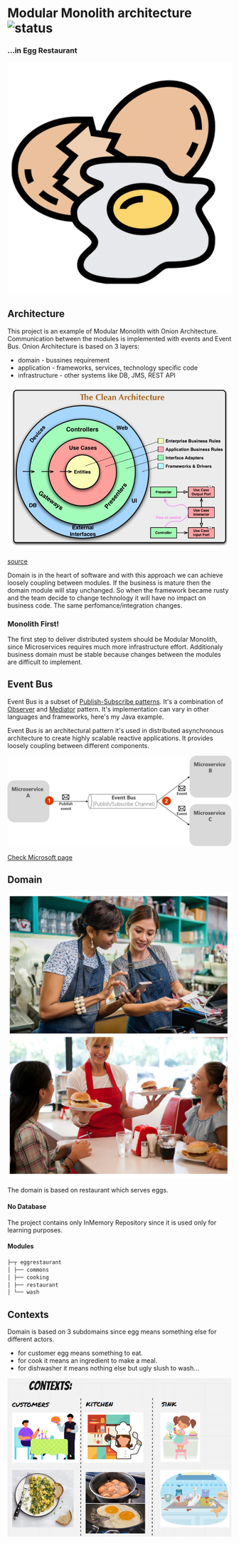 # Modular Monolith architecture ![status](https://img.shields.io/badge/status-in%20progress-yellow)
### ...in Egg Restaurant

![logo](docs/egg.png)


## Architecture

This project is an example of Modular Monolith with Onion Architecture. Communication between the modules is implemented with events and Event Bus.
Onion Architecture is based on 3 layers:
* domain - bussines requirement
* application - frameworks, services, technology specific code
* infrastructure - other systems like DB, JMS, REST API

![schema](docs/CleanArchitecture.jpg)

[source](https://blog.cleancoder.com/uncle-bob/2012/08/13/the-clean-architecture.html)

Domain is in the heart of software and with this approach we can achieve loosely coupling between modules.
If the business is mature then the domain module will stay unchanged. So when the framework became rusty and the team decide to change technology it will have no impact on business code. The same perfomance/integration changes.

### Monolith First!
The first step to deliver distributed system should be Modular Monolith, since Microservices requires much more infrastructure effort. Additionaly business domain must be stable because changes between the modules are difficult to implement.

## Event Bus
Event Bus is a subset of [Publish-Subscribe patterns](https://en.wikipedia.org/wiki/Publish%E2%80%93subscribe_pattern). It's a combination of [Observer](https://en.wikipedia.org/wiki/Observer_pattern) and [Mediator](https://en.wikipedia.org/wiki/Mediator_pattern#:~:text=In%20software%20engineering%2C%20the%20mediator,alter%20the%20program's%20running%20behavior.&text=This%20reduces%20the%20dependencies%20between%20communicating%20objects%2C%20thereby%20reducing%20coupling.) pattern. It's implementation can vary in other languages and frameworks, here's my Java example.

Event Bus is an architectural pattern it's used in distributed asynchronous architecture to create highly scalable reactive applications. It provides loosely coupling between different components. 

![schema](docs/publish-subscribe-basics.png)

[Check Microsoft page](https://docs.microsoft.com/en-us/dotnet/architecture/microservices/multi-container-microservice-net-applications/integration-domainEvent-based-microservice-communications)

## Domain 
![schema](docs/restaurant.png)

The domain is based on restaurant which serves eggs.

#### No Database

The project contains only InMemory Repository since it is used only for learning purposes. 

#### Modules
```java
├─┬ eggrestaurant
│ ├── commons
│ ├── cooking
│ ├── restaurant
│ └── wash
```

## Contexts
Domain is based on 3 subdomains since egg means something else for different actors.
* for customer egg means something to eat. 
* for cook it means an ingredient to make a meal.
* for dishwasher it means nothing else but ugly slush to wash...

![schema](docs/contexts.png)